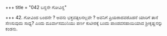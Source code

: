+++
title = "042 ಬನ್ದನೇ ಗೋವಿನ್ದ"

+++
42. ಗೋವಿಂದ ಬಂದನೇ ? ಅವನು ಭಕ್ತವತ್ಸಲನಲ್ಲವೇ ? ಅವನಿಗೆ ಪ್ರಿಯರಾದವರೊಡನೆ ಯಾರಿಗೆ ತಾನೆ ಸೆಣಸುವುದು ಸಾಧ್ಯ? ಎಂದು ದೂರ್ವಾಸಮುನಿಯು ಪರ್ಣ ಕುಟೀರಕ್ಕೆ ಬಂದು ಪಾಂಡವಸಹಾಯಿಯಾದ ಶ್ರೀಕೃಷ್ಣನನ್ನು ಕಂಡನು.